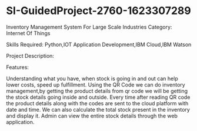 # SI-GuidedProject-2760-1623307289
Inventory Management System For Large Scale Industries
Category: Internet Of Things

Skills Required:
Python,IOT Application Development,IBM Cloud,IBM Watson

Project Description:

Features:

Understanding what you have, when stock is going in and out can help lower costs, speed up fulfillment.
Using the QR Code we can do inventory management,by getting the product details from qr code we will be getting the stock details going inside and outside.
Every time after reading QR code the product details along with the codes are sent to the cloud platform with date and time.
We can also calculate the total stock present in the inventory and display it.
Admin can view the entire stock details through the web application.
